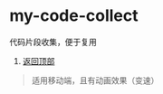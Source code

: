 # my-code-collect
代码片段收集，便于复用

1. [返回顶部](http://www.seeu.cloud/my-code-collect/gotop.html)
>适用移动端，且有动画效果（变速）
